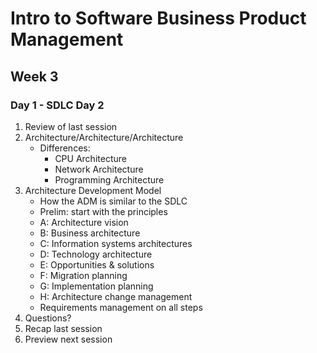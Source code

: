 # Intro to Software Business Product Management
## Week 3
### Day 1 - SDLC Day 2
1. Review of last session
2. Architecture/Architecture/Architecture
	* Differences:
		* CPU Architecture
		* Network Architecture
		* Programming Architecture
3. Architecture Development Model
	* How the ADM is similar to the SDLC
	* Prelim: start with the principles
	* A: Architecture vision
	* B: Business architecture
	* C: Information systems architectures
	* D: Technology architecture
	* E: Opportunities & solutions
	* F: Migration planning
	* G: Implementation planning
	* H: Architecture change management
	* Requirements management on all steps
4. Questions?
5. Recap last session
6. Preview next session